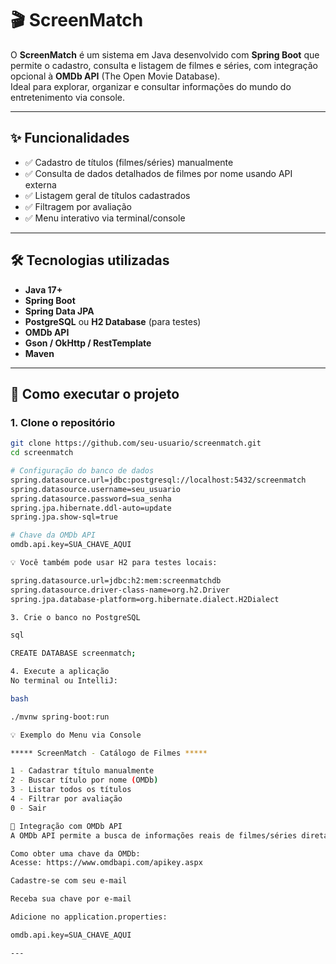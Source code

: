 # 🎬 ScreenMatch

O **ScreenMatch** é um sistema em Java desenvolvido com **Spring Boot** que permite o cadastro, consulta e listagem de filmes e séries, com integração opcional à **OMDb API** (The Open Movie Database).  
Ideal para explorar, organizar e consultar informações do mundo do entretenimento via console.

---

## ✨ Funcionalidades

- ✅ Cadastro de títulos (filmes/séries) manualmente
- ✅ Consulta de dados detalhados de filmes por nome usando API externa
- ✅ Listagem geral de títulos cadastrados
- ✅ Filtragem por avaliação
- ✅ Menu interativo via terminal/console

---

## 🛠 Tecnologias utilizadas

- **Java 17+**
- **Spring Boot**
- **Spring Data JPA**
- **PostgreSQL** ou **H2 Database** (para testes)
- **OMDb API**
- **Gson / OkHttp / RestTemplate**
- **Maven**

---


## 🚀 Como executar o projeto

### 1. Clone o repositório

```bash
git clone https://github.com/seu-usuario/screenmatch.git
cd screenmatch

# Configuração do banco de dados
spring.datasource.url=jdbc:postgresql://localhost:5432/screenmatch
spring.datasource.username=seu_usuario
spring.datasource.password=sua_senha
spring.jpa.hibernate.ddl-auto=update
spring.jpa.show-sql=true

# Chave da OMDb API
omdb.api.key=SUA_CHAVE_AQUI

💡 Você também pode usar H2 para testes locais:

spring.datasource.url=jdbc:h2:mem:screenmatchdb
spring.datasource.driver-class-name=org.h2.Driver
spring.jpa.database-platform=org.hibernate.dialect.H2Dialect

3. Crie o banco no PostgreSQL

sql

CREATE DATABASE screenmatch;

4. Execute a aplicação
No terminal ou IntelliJ:

bash

./mvnw spring-boot:run

💡 Exemplo do Menu via Console

***** ScreenMatch - Catálogo de Filmes *****

1 - Cadastrar título manualmente
2 - Buscar título por nome (OMDb)
3 - Listar todos os títulos
4 - Filtrar por avaliação
0 - Sair

🔌 Integração com OMDb API
A OMDb API permite a busca de informações reais de filmes/séries diretamente de uma fonte pública confiável.

Como obter uma chave da OMDb:
Acesse: https://www.omdbapi.com/apikey.aspx

Cadastre-se com seu e-mail

Receba sua chave por e-mail

Adicione no application.properties:

omdb.api.key=SUA_CHAVE_AQUI

---
